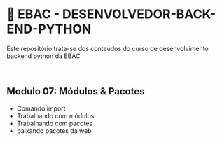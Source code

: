 # 📌 EBAC - DESENVOLVEDOR-BACK-END-PYTHON 
Este repositório trata-se dos conteúdos do curso de desenvolvimento backend python da EBAC

<br>

## Modulo 07: Módulos & Pacotes
- Comando import
- Trabalhando com módulos
- Trabalhando com pacotes
- baixando pacotes da web